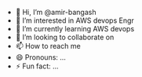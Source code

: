 - 👋 Hi, I’m @amir-bangash
- 👀 I’m interested in AWS devops Engr
- 🌱 I’m currently learning AWS devops 
- 💞️ I’m looking to collaborate on 
- 📫 How to reach me 
- 😄 Pronouns: ...
- ⚡ Fun fact: ...

<!---
amir-bangash/amir-bangash is a ✨ special ✨ repository because its `README.md` (this file) appears on your GitHub profile.
You can click the Preview link to take a look at your changes.
--->
